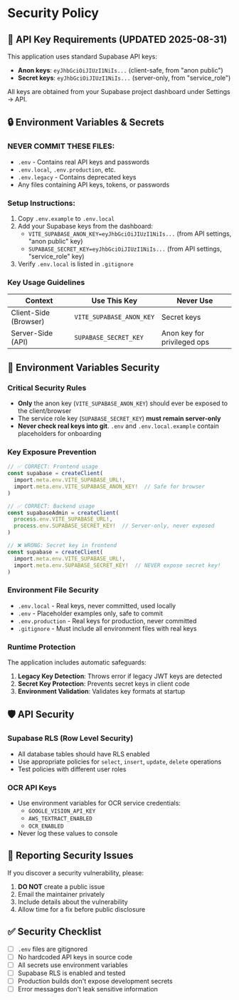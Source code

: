 # Security Policy

## 🚨 API Key Requirements (UPDATED 2025-08-31)

This application uses standard Supabase API keys:
- **Anon keys**: `eyJhbGciOiJIUzI1NiIs...` (client-safe, from "anon public")
- **Secret keys**: `eyJhbGciOiJIUzI1NiIs...` (server-only, from "service_role")

All keys are obtained from your Supabase project dashboard under Settings → API.

## 🔒 Environment Variables & Secrets

### NEVER COMMIT THESE FILES:
- `.env` - Contains real API keys and passwords
- `.env.local`, `.env.production`, etc.
- `.env.legacy` - Contains deprecated keys
- Any files containing API keys, tokens, or passwords

### Setup Instructions:
1. Copy `.env.example` to `.env.local`
2. Add your Supabase keys from the dashboard:
   - `VITE_SUPABASE_ANON_KEY=eyJhbGciOiJIUzI1NiIs...` (from API settings, "anon public" key)
   - `SUPABASE_SECRET_KEY=eyJhbGciOiJIUzI1NiIs...` (from API settings, "service_role" key)
3. Verify `.env.local` is listed in `.gitignore`

### Key Usage Guidelines

| Context | Use This Key | Never Use |
|---------|-------------|-----------|
| Client-Side (Browser) | `VITE_SUPABASE_ANON_KEY` | Secret keys |
| Server-Side (API) | `SUPABASE_SECRET_KEY` | Anon key for privileged ops |

## 🔐 Environment Variables Security

### Critical Security Rules

- **Only** the anon key (`VITE_SUPABASE_ANON_KEY`) should ever be exposed to the client/browser
- The service role key (`SUPABASE_SECRET_KEY`) **must remain server-only**
- **Never check real keys into git**. `.env` and `.env.local.example` contain placeholders for onboarding

### Key Exposure Prevention

```typescript
// ✅ CORRECT: Frontend usage
const supabase = createClient(
  import.meta.env.VITE_SUPABASE_URL!,
  import.meta.env.VITE_SUPABASE_ANON_KEY!  // Safe for browser
)

// ✅ CORRECT: Backend usage  
const supabaseAdmin = createClient(
  process.env.VITE_SUPABASE_URL!,
  process.env.SUPABASE_SECRET_KEY!  // Server-only, never exposed
)

// ❌ WRONG: Secret key in frontend
const supabase = createClient(
  import.meta.env.VITE_SUPABASE_URL!,
  import.meta.env.SUPABASE_SECRET_KEY!  // NEVER expose secret key!
)
```

### Environment File Security

- `.env.local` - Real keys, never committed, used locally
- `.env` - Placeholder examples only, safe to commit
- `.env.production` - Real keys for production, never committed
- `.gitignore` - Must include all environment files with real keys

### Runtime Protection

The application includes automatic safeguards:
1. **Legacy Key Detection**: Throws error if legacy JWT keys are detected
2. **Secret Key Protection**: Prevents secret keys in client code
3. **Environment Validation**: Validates key formats at startup

## 🛡️ API Security

### Supabase RLS (Row Level Security)
- All database tables should have RLS enabled
- Use appropriate policies for `select`, `insert`, `update`, `delete` operations
- Test policies with different user roles

### OCR API Keys
- Use environment variables for OCR service credentials:
  - `GOOGLE_VISION_API_KEY`
  - `AWS_TEXTRACT_ENABLED`
  - `OCR_ENABLED`
- Never log these values to console

## 📝 Reporting Security Issues

If you discover a security vulnerability, please:
1. **DO NOT** create a public issue
2. Email the maintainer privately
3. Include details about the vulnerability
4. Allow time for a fix before public disclosure

## ✅ Security Checklist

- [ ] `.env` files are gitignored
- [ ] No hardcoded API keys in source code  
- [ ] All secrets use environment variables
- [ ] Supabase RLS is enabled and tested
- [ ] Production builds don't expose development secrets
- [ ] Error messages don't leak sensitive information